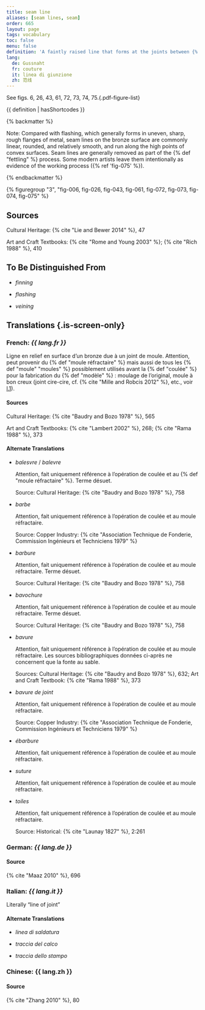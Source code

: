 ```yaml
---
title: seam line
aliases: [seam lines, seam]
order: 665
layout: page
tags: vocabulary
toc: false
menu: false
definition: 'A faintly raised line that forms at the joints between {% def "mold" %} sections when a molten material or slurry is poured into a mold. Seam lines are found on plaster or wax casts as well as on bronzes cast in piece molds. In ancient Chinese bronzes, some seam lines were exaggerated and integrated into the design of the casts, as can be seen in the elephant-shaped vessel in [Case Study 3](/case-studies/3/) ({% ref "fig-026" %}). The term also refers to the line along which the pieces of a {% def "refractory mold" "refractory" %} {% def "piece mold" %} join, which is the locus of the line that forms on the bronze. Depending on how well the piece mold pieces fit together, the seam line may be more or less raised. More extreme {% def "flashing" %} occurs with ill-fitting pieces.'
lang:
  de: Gussnaht
  fr: couture
  it: linea di giunzione
  zh: 范线
---
```


See figs. 6, 26, 43, 61, 72, 73, 74, 75.{.pdf-figure-list}

{{ definition | hasShortcodes }}

{% backmatter %}

Note: Compared with flashing, which generally forms in uneven, sharp, rough flanges of metal, seam lines on the bronze surface are commonly linear, rounded, and relatively smooth, and run along the high points of convex surfaces. Seam lines are generally removed as part of the {% def "fettling" %} process. Some modern artists leave them intentionally as evidence of the working process ({% ref 'fig-075' %}).

{% endbackmatter %}

{% figuregroup "3", "fig-006, fig-026, fig-043, fig-061, fig-072, fig-073, fig-074, fig-075" %}


## Sources

Cultural Heritage: {% cite "Lie and Bewer 2014" %}, 47

Art and Craft Textbooks: {% cite "Rome and Young 2003" %}; {% cite "Rich 1988" %}, 410

## To Be Distinguished From

- *finning*

- *flashing*

- *veining*

## Translations {.is-screen-only}

<div class="accordion">

### **French**: *{{ lang.fr }}*

Ligne en relief en surface d’un bronze due à un joint de moule. Attention, peut provenir du {% def "moule réfractaire" %} mais aussi de tous les {% def "moule" "moules" %} possiblement utilisés avant la {% def "coulée" %} pour la fabrication du {% def "modèle" %} : moulage de l’original, moule à bon creux (joint cire-cire, cf. {% cite "Mille and Robcis 2012" %}, etc., voir [I.1](/vol-1/1/)).

#### Sources

Cultural Heritage: {% cite "Baudry and Bozo 1978" %}, 565

Art and Craft Textbooks: {% cite "Lambert 2002" %}, 268; {% cite "Rama 1988" %}, 373

#### Alternate Translations

- *balesvre* / *balevre*

    Attention, fait uniquement référence à l’opération de coulée et au {% def "moule réfractaire" %}. Terme désuet.

    Source: Cultural Heritage: {% cite "Baudry and Bozo 1978" %}, 758

- *barbe*

    Attention, fait uniquement référence à l’opération de coulée et au moule réfractaire.

    Source: Copper Industry: {% cite "Association Technique de Fonderie, Commission Ingénieurs et Techniciens 1979" %}

- *barbure*

    Attention, fait uniquement référence à l’opération de coulée et au moule réfractaire. Terme désuet.

    Source: Cultural Heritage: {% cite "Baudry and Bozo 1978" %}, 758

- *bavochure*

    Attention, fait uniquement référence à l’opération de coulée et au moule réfractaire. Terme désuet.

    Source: Cultural Heritage: {% cite "Baudry and Bozo 1978" %}, 758

- *bavure*

    Attention, fait uniquement référence à l’opération de coulée et au moule réfractaire. Les sources bibliographiques données ci-après ne concernent que la fonte au sable.

    Sources: Cultural Heritage: {% cite "Baudry and Bozo 1978" %}, 632; Art and Craft Textbook: {% cite "Rama 1988" %}, 373

- *bavure de joint*

    Attention, fait uniquement référence à l’opération de coulée et au moule réfractaire.

    Source: Copper Industry: {% cite "Association Technique de Fonderie, Commission Ingénieurs et Techniciens 1979" %}

- *ébarbure*

    Attention, fait uniquement référence à l’opération de coulée et au moule réfractaire.

- *suture*

    Attention, fait uniquement référence à l’opération de coulée et au moule réfractaire.

- *toiles*

    Attention, fait uniquement référence à l’opération de coulée et au moule réfractaire.

    Source: Historical: {% cite "Launay 1827" %}, 2:261

### **German**: *{{ lang.de }}*

#### Source

{% cite "Maaz 2010" %}, 696

### **Italian**: *{{ lang.it }}*

Literally “line of joint”

#### Alternate Translations

- *linea di saldatura*

- *traccia del calco*

- *traccia dello stampo*

### **Chinese**: {{ lang.zh }}

#### Source

{% cite "Zhang 2010" %}, 80

</div>
